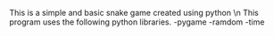 This is a simple and basic snake game created using python
\n
This program uses the following python libraries.
-pygame
-ramdom
-time

